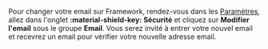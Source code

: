 Pour changer votre email sur Framework, rendez-vous dans les [Paramètres](https://framework.soodam.rocks/settings), allez dans l'onglet **:material-shield-key: Sécurité** et cliquez sur **Modifier l'email** sous le groupe **Email**. Vous serez invité à entrer votre nouvel email et recevrez un email pour vérifier votre nouvelle adresse email.
